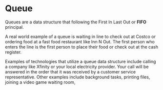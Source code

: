 # Queue

Queues are a data structure that following the First In Last Out or **FIFO** principal.

A real world example of a queue is waiting in line to check out at Costco or ordering food at a fast food restaurant like Inn N Out. The first person who enters the line is the first person to place their food or check out at the cash register.

Examples of technologies that utilize a queue data structure include calling a company like Xfinity or your local electricity provider. Your call will be answered in the order that it was received by a customer service representative. Other examples include background tasks, printing files, joining a video game waiting room, 

